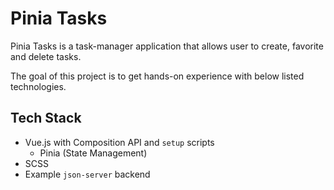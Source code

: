 # Pinia Tasks

Pinia Tasks is a task-manager application that allows user to create, favorite and delete tasks.

The goal of this project is to get hands-on experience with below listed technologies.

## Tech Stack
- Vue.js with Composition API and `setup` scripts
    - Pinia (State Management)
- SCSS
- Example `json-server` backend